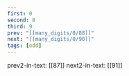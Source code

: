 ```yaml
---
first: 0
second: 8
third: 9
prev: "[[many_digits/0/88]]"
next: "[[many_digits/0/90]]"
tags: [odd]
---
```

prev2-in-text: [[87]]
next2-in-text: [[91]]

